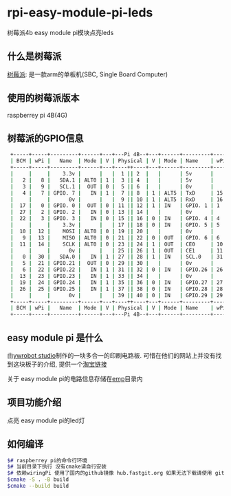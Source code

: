 # rpi-easy-module-pi-leds

树莓派4b easy module pi模块点亮leds

## 什么是树莓派

[树莓派](https://www.raspberrypi.org): 是一款arm的单板机(SBC, Single Board Computer)

## 使用的树莓派版本

raspberrey pi 4B(4G)

## 树莓派的GPIO信息

```bash
 +-----+-----+---------+------+---+---Pi 4B--+---+------+---------+-----+-----+
 | BCM | wPi |   Name  | Mode | V | Physical | V | Mode | Name    | wPi | BCM |
 +-----+-----+---------+------+---+----++----+---+------+---------+-----+-----+
 |     |     |    3.3v |      |   |  1 || 2  |   |      | 5v      |     |     |
 |   2 |   8 |   SDA.1 | ALT0 | 1 |  3 || 4  |   |      | 5v      |     |     |
 |   3 |   9 |   SCL.1 |  OUT | 0 |  5 || 6  |   |      | 0v      |     |     |
 |   4 |   7 | GPIO. 7 |   IN | 1 |  7 || 8  | 1 | ALT5 | TxD     | 15  | 14  |
 |     |     |      0v |      |   |  9 || 10 | 1 | ALT5 | RxD     | 16  | 15  |
 |  17 |   0 | GPIO. 0 |  OUT | 0 | 11 || 12 | 1 | IN   | GPIO. 1 | 1   | 18  |
 |  27 |   2 | GPIO. 2 |   IN | 0 | 13 || 14 |   |      | 0v      |     |     |
 |  22 |   3 | GPIO. 3 |   IN | 0 | 15 || 16 | 0 | IN   | GPIO. 4 | 4   | 23  |
 |     |     |    3.3v |      |   | 17 || 18 | 0 | IN   | GPIO. 5 | 5   | 24  |
 |  10 |  12 |    MOSI | ALT0 | 0 | 19 || 20 |   |      | 0v      |     |     |
 |   9 |  13 |    MISO | ALT0 | 0 | 21 || 22 | 0 | OUT  | GPIO. 6 | 6   | 25  |
 |  11 |  14 |    SCLK | ALT0 | 0 | 23 || 24 | 1 | OUT  | CE0     | 10  | 8   |
 |     |     |      0v |      |   | 25 || 26 | 1 | OUT  | CE1     | 11  | 7   |
 |   0 |  30 |   SDA.0 |   IN | 1 | 27 || 28 | 1 | IN   | SCL.0   | 31  | 1   |
 |   5 |  21 | GPIO.21 |  OUT | 0 | 29 || 30 |   |      | 0v      |     |     |
 |   6 |  22 | GPIO.22 |   IN | 1 | 31 || 32 | 0 | IN   | GPIO.26 | 26  | 12  |
 |  13 |  23 | GPIO.23 |   IN | 1 | 33 || 34 |   |      | 0v      |     |     |
 |  19 |  24 | GPIO.24 |   IN | 1 | 35 || 36 | 0 | IN   | GPIO.27 | 27  | 16  |
 |  26 |  25 | GPIO.25 |   IN | 1 | 37 || 38 | 0 | IN   | GPIO.28 | 28  | 20  |
 |     |     |      0v |      |   | 39 || 40 | 0 | IN   | GPIO.29 | 29  | 21  |
 +-----+-----+---------+------+---+----++----+---+------+---------+-----+-----+
 | BCM | wPi |   Name  | Mode | V | Physical | V | Mode | Name    | wPi | BCM |
 +-----+-----+---------+------+---+---Pi 4B--+---+------+---------+-----+-----+
 ```

## easy module pi 是什么

由[ywrobot studio](http://wiki.ywrobot.net/index.php?title=%E9%A6%96%E9%A1%B5)制作的一块多合一的印刷电路板. 可惜在他们的网站上并没有找到这块板子的介绍, 提供一个[淘宝链接](https://item.taobao.com/item.htm?spm=a230r.1.14.19.b04827fa6ObwFJ&id=635885331685&ns=1&abbucket=2#detail)

关于 easy module pi的电路信息存储在[emp](emp)目录内

## 项目功能介绍

点亮 easy module pi的led灯

## 如何编译

```bash
$# raspberrey pi的命令行环境
$# 当前目录下执行 没有cmake请自行安装
$# 依赖wiringPi 使用了国内的github镜像 hub.fastgit.org 如果无法下载请使用 github.com
$cmake -S . -B build
$cmake --build build
```
